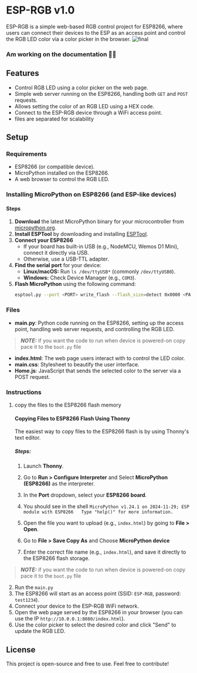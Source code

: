 # ESP-RGB v1.0

ESP-RGB is a simple web-based RGB control project for ESP8266, where users can connect their devices to the ESP as an access point and control the RGB LED color via a color picker in the browser. 
![final](https://github.com/user-attachments/assets/058859eb-cf8f-4d8d-b005-ee9d063cbd14)

### Am working on the documentation 📄✨


## Features
- Control RGB LED using a color picker on the web page.
- Simple web server running on the ESP8266, handling both `GET` and `POST` requests.
- Allows setting the color of an RGB LED using a HEX code.
- Connect to the ESP-RGB device through a WiFi access point.
- files are separated for scalability

## Setup

### Requirements
- ESP8266 (or compatible device).
- MicroPython installed on the ESP8266.
- A web browser to control the RGB LED.

### Installing MicroPython on ESP8266 (and ESP-like devices)

#### Steps

1. **Download** the latest MicroPython binary for your microcontroller from [micropython.org](https://micropython.org/download).
2. **Install ESPTool** by downloading and installing [ESPTool](https://github.com/espressif/esptool).
3. **Connect your ESP8266**  
   - If your board has built-in USB (e.g., NodeMCU, Wemos D1 Mini), connect it directly via USB.  
   - Otherwise, use a USB-TTL adapter.  
4. **Find the serial port** for your device:  
   - **Linux/macOS:** Run `ls /dev/ttyUSB*` (commonly `/dev/ttyUSB0`).  
   - **Windows:** Check Device Manager (e.g., `COM3`).  
5. **Flash MicroPython** using the following command:  
   ```sh
   esptool.py --port <PORT> write_flash --flash_size=detect 0x0000 <PATH_TO_MICROPYTHON_BINARY>
### Files
- **main.py**: Python code running on the ESP8266, setting up the access point, handling web server requests, and controlling the RGB LED. 
> **_NOTE:_**  if you want the code to run when device is powered-on copy pace it to the `boot.py` file  
- **index.html**: The web page users interact with to control the LED color.
- **main.css**: Stylesheet to beautify the user interface.
- **Home.js**: JavaScript that sends the selected color to the server via a POST request.

### Instructions

1. copy the files to the ESP8266 flash memory 
   #### Copying Files to ESP8266 Flash Using Thonny

      The easiest way to copy files to the ESP8266 flash is by using Thonny's text editor.

   ##### Steps:

      1. Launch **Thonny**.
      2. Go to **Run > Configure Interpreter** and  Select **MicroPython (ESP8266)** as the interpreter.
      
      3. In the **Port** dropdown, select your **ESP8266 board**.
      
      4.  You should see in the shell 
      `MicroPython v1.24.1 on 2024-11-29; ESP module with ESP8266  
      Type "help()" for more information.`
      
      5. Open the file you want to upload (e.g., `index.html`) by going to **File > Open**.
      6. Go to **File > Save Copy As** and Choose **MicroPython device** 
      7. Enter the correct file name (e.g., `index.html`), and save it directly to the ESP8266 flash storage.
> **_NOTE:_**  if you want the code to run when device is powered-on copy pace it to the `boot.py` file  
2. Run the `main.py` 
3. The ESP8266 will start as an access point (SSID: `ESP-RGB`, password: `test1234`).
4. Connect your device to the ESP-RGB WiFi network.
5. Open the web page served by the ESP8266 in your browser (you can use the IP `http://10.0.0.1:8080/index.html`).
6. Use the color picker to select the desired color and click "Send" to update the RGB LED.

## License
This project is open-source and free to use. Feel free to contribute!


